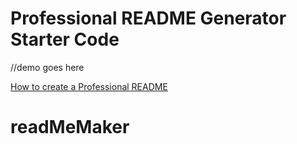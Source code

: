 # Professional README Generator Starter Code

//demo goes here

[How to create a Professional README](https://coding-boot-camp.github.io/full-stack/github/professional-readme-guide)

# readMeMaker
